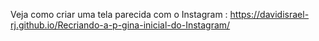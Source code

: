 Veja como criar uma tela parecida com o Instagram : https://davidisrael-rj.github.io/Recriando-a-p-gina-inicial-do-Instagram/
